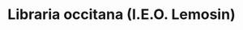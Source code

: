 ---
title: "Libraria occitana (I.E.O. Lemosin)"
url: /limoges/libraria-occitana-i-e-o-lemosin/
shop: livres
---